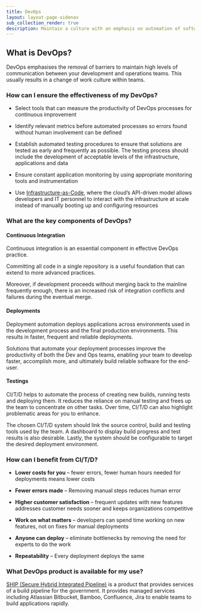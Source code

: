 ```yaml
---
title: DevOps
layout: layout-page-sidenav
sub_collection_render: true
description: Maintain a culture with an emphasis on automation of software deployment, metric-based feedback and monitoring and high levels of communications.
---
```


## What is DevOps?

DevOps emphasises the removal of barriers to maintain high levels of communication between your development and operations teams. This usually results in a change of work culture within teams.

### How can I ensure the effectiveness of my DevOps?

- Select tools that can measure the productivity of DevOps processes for continuous improvement

- Identify relevant metrics before automated processes so errors found without human involvement can be defined

- Establish automated testing procedures to ensure that solutions are tested as early and frequently as possible. The testing process should include the development of acceptable levels of the infrastructure, applications and data

- Ensure constant application monitoring by using appropriate monitoring tools and instrumentation

- Use [Infrastructure-as-Code](https://en.wikipedia.org/wiki/Infrastructure_as_code), where the cloud’s API-driven model allows developers and IT personnel to interact with the infrastructure at scale instead of manually booting up and configuring resources

### What are the key components of DevOps?

#### Continuous Integration

Continuous integration is an essential component in effective DevOps practice.

Committing all code in a single repository is a useful foundation that can extend to more advanced practices.

Moreover, if development proceeds without merging back to the mainline frequently enough, there is an increased risk of integration conflicts and failures during the eventual merge.

#### Deployments

Deployment automation deploys applications across environments used in the development process and the final production environments. This results in faster, frequent and reliable deployments.

Solutions that automate your deployment processes improve the productivity of both the Dev and Ops teams, enabling your team to develop faster, accomplish more, and ultimately build reliable software for the end-user.

#### Testings

CI/T/D helps to automate the process of creating new builds, running tests and deploying them. It reduces the reliance on manual testing and frees up the team to concentrate on other tasks. Over time, CI/T/D can also highlight problematic areas for you to enhance.

The chosen CI/T/D system should link the source control, build and testing tools used by the team. A dashboard to display build progress and test results is also desirable. Lastly, the system should be configurable to target the desired deployment environment.

### How can I benefit from CI/T/D?

- **Lower costs for you** – fewer errors, fewer human hours needed for deployments means lower costs

- **Fewer errors made** – Removing manual steps reduces human error

- **Higher customer satisfaction** – frequent updates with new features addresses customer needs sooner and keeps organizations competitive

- **Work on what matters** – developers can spend time working on new features, not on fixes for manual deployments

- **Anyone can deploy** – eliminate bottlenecks by removing the need for experts to do the work

- **Repeatability** – Every deployment deploys the same

### What DevOps product is available for my use?

[SHIP (Secure Hybrid Integrated Pipeline)](/technologies/devops/ship) is a product that provides services of a build pipeline for the government. It provides managed services including Atlassian Bitbucket, Bamboo, Confluence, Jira to enable teams to build applications rapidly.
